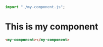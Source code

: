 ```js script
import "./my-component.js";
```

# This is my component

```html script
<my-component></my-component>
```
